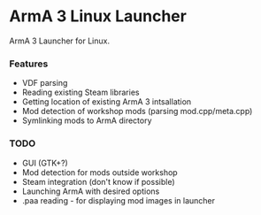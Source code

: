 # ArmA 3 Linux Launcher

ArmA 3 Launcher for Linux.

### Features

* VDF parsing
* Reading existing Steam libraries
* Getting location of existing ArmA 3 intsallation
* Mod detection of workshop mods (parsing mod.cpp/meta.cpp)
* Symlinking mods to ArmA directory

### TODO

* GUI (GTK+?)
* Mod detection for mods outside workshop
* Steam integration (don't know if possible)
* Launching ArmA with desired options
* .paa reading - for displaying mod images in launcher
